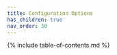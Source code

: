 ```yaml
---
title: Configuration Options
has_children: true
nav_order: 30
---
```


{% include table-of-contents.md %}
